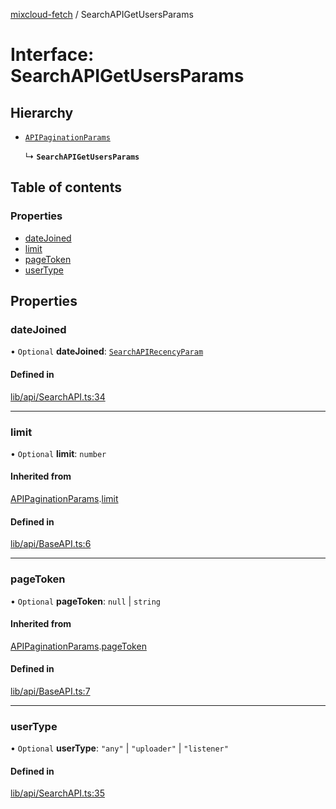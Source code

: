 [mixcloud-fetch](../README.md) / SearchAPIGetUsersParams

# Interface: SearchAPIGetUsersParams

## Hierarchy

- [`APIPaginationParams`](APIPaginationParams.md)

  ↳ **`SearchAPIGetUsersParams`**

## Table of contents

### Properties

- [dateJoined](SearchAPIGetUsersParams.md#datejoined)
- [limit](SearchAPIGetUsersParams.md#limit)
- [pageToken](SearchAPIGetUsersParams.md#pagetoken)
- [userType](SearchAPIGetUsersParams.md#usertype)

## Properties

### dateJoined

• `Optional` **dateJoined**: [`SearchAPIRecencyParam`](../README.md#searchapirecencyparam)

#### Defined in

[lib/api/SearchAPI.ts:34](https://github.com/patrickkfkan/mixcloud-fetch/blob/f797afa/src/lib/api/SearchAPI.ts#L34)

___

### limit

• `Optional` **limit**: `number`

#### Inherited from

[APIPaginationParams](APIPaginationParams.md).[limit](APIPaginationParams.md#limit)

#### Defined in

[lib/api/BaseAPI.ts:6](https://github.com/patrickkfkan/mixcloud-fetch/blob/f797afa/src/lib/api/BaseAPI.ts#L6)

___

### pageToken

• `Optional` **pageToken**: ``null`` \| `string`

#### Inherited from

[APIPaginationParams](APIPaginationParams.md).[pageToken](APIPaginationParams.md#pagetoken)

#### Defined in

[lib/api/BaseAPI.ts:7](https://github.com/patrickkfkan/mixcloud-fetch/blob/f797afa/src/lib/api/BaseAPI.ts#L7)

___

### userType

• `Optional` **userType**: ``"any"`` \| ``"uploader"`` \| ``"listener"``

#### Defined in

[lib/api/SearchAPI.ts:35](https://github.com/patrickkfkan/mixcloud-fetch/blob/f797afa/src/lib/api/SearchAPI.ts#L35)

